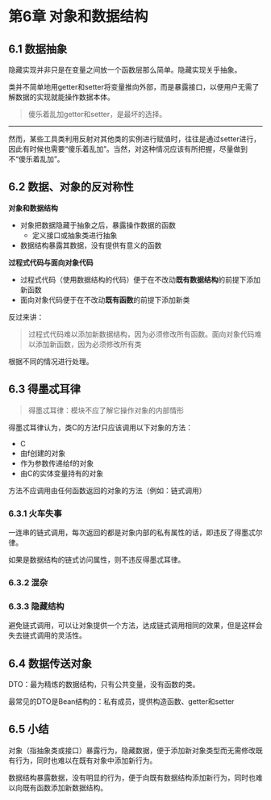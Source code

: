 # 第6章 对象和数据结构

## 6.1 数据抽象

隐藏实现并非只是在变量之间放一个函数层那么简单。隐藏实现关乎抽象。

类并不简单地用getter和setter将变量推向外部，而是暴露接口，以便用户无需了解数据的实现就能操作数据本体。

> 傻乐着乱加getter和setter，是最坏的选择。

---

然而，某些工具类利用反射对其他类的实例进行赋值时，往往是通过setter进行，因此有时候也需要“傻乐着乱加”。当然，对这种情况应该有所把握，尽量做到不“傻乐着乱加”。

## 6.2 数据、对象的反对称性

**对象和数据结构**

* 对象把数据隐藏于抽象之后，暴露操作数据的函数
  * 定义接口或抽象类进行抽象
* 数据结构暴露其数据，没有提供有意义的函数

**过程式代码与面向对象代码**

* 过程式代码（使用数据结构的代码）便于在不改动**既有数据结构**的前提下添加新函数
* 面向对象代码便于在不改动**既有函数**的前提下添加新类

反过来讲：

> 过程式代码难以添加新数据结构，因为必须修改所有函数。面向对象代码难以添加新函数，因为必须修改所有类

根据不同的情况进行处理。

## 6.3 得墨忒耳律

> 得墨忒耳律：模块不应了解它操作对象的内部情形

得墨忒耳律认为，类C的方法f只应该调用以下对象的方法：

* C
* 由f创建的对象
* 作为参数传递给f的对象
* 由C的实体变量持有的对象

方法不应调用由任何函数返回的对象的方法（例如：链式调用）

### 6.3.1 火车失事

一连串的链式调用，每次返回的都是对象内部的私有属性的话，即违反了得墨忒尔律。

如果是数据结构的链式访问属性，则不违反得墨忒耳律。

### 6.3.2 混杂

### 6.3.3 隐藏结构

避免链式调用，可以让对象提供一个方法，达成链式调用相同的效果，但是这样会失去链式调用的灵活性。

## 6.4 数据传送对象

DTO：最为精炼的数据结构，只有公共变量，没有函数的类。

最常见的DTO是Bean结构的：私有成员，提供构造函数、getter和setter

## 6.5 小结

对象（指抽象类或接口）暴露行为，隐藏数据，便于添加新对象类型而无需修改既有行为，同时也难以在既有对象中添加新行为。

数据结构暴露数据，没有明显的行为，便于向既有数据结构添加新行为，同时也难以向既有函数添加新数据结构。